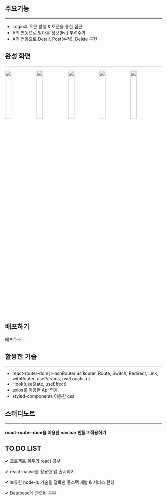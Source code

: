 ## 주요기능
----------
* Login후 토큰 발행 & 토큰을 통한 접근
* API 연동으로 받아온 정보(list) 뿌려주기
* API 연동으로 Detail, Post(수정), Delete 구현 

## 완성 화면
----------
<img src="https://user-images.githubusercontent.com/67583080/99089796-1b584000-2611-11eb-9196-3766703d8723.PNG" width="20%"><img src="https://user-images.githubusercontent.com/67583080/99090410-f4e6d480-2611-11eb-8bdf-e1dc0045bc17.PNG" width="20%"><img src="https://user-images.githubusercontent.com/67583080/99090411-f57f6b00-2611-11eb-8312-534e9e5f4298.PNG" width="20%"><img src="https://user-images.githubusercontent.com/67583080/99090413-f6180180-2611-11eb-99ef-c12396b3b860.PNG" width="20%"><img src="https://user-images.githubusercontent.com/67583080/99090415-f6b09800-2611-11eb-9342-2f24006d6430.PNG" width="20%">


## 배포하기
배포주소 : 

## 활용한 기술
----------
* react-router-dom{ HashRouter as Router, Route, Switch, Redirect, Link, withRouter, useParams, useLocation }
* Hook(useState, useEffect)
* axios를 이용한 Api 연동
* styled-components 이용한 css

## 스터디노트
------------
#### react-router-dom을 이용한 nav bar 만들고 적용하기

## TO DO LIST
✔︎ 프로젝트 위주의 react 공부

✔︎ react-native를 활용한 앱 출시하기

✔︎ 보유한 node-js 기술을 접목한 풀스택 개발 & 서비스 런칭

✔︎ Database에 관련된 공부
